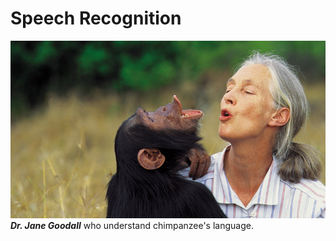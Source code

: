 # Speech Recognition

![](/assets/asr-cover.png)
***Dr. Jane Goodall*** who understand chimpanzee's language.